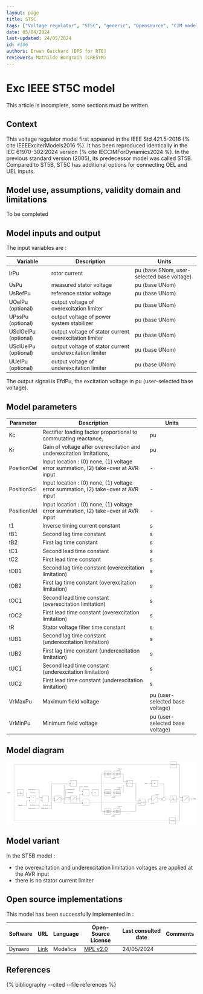 ```yaml
---
layout: page
title: ST5C
tags: ["Voltage regulator", "ST5C", "generic", "Opensource", "CIM model", "RMS", "phasor", "MRL4", "Single phase", "ExcIEEEST5C", "IEEE", "dynawo", "#106"]
date: 05/04/2024
last-updated: 24/05/2024
id: #106
authors: Erwan Guichard (DPS for RTE)
reviewers: Mathilde Bongrain (CRESYM)
---
```

# Exc IEEE ST5C model

This article is incomplete, some sections must be written.

## Context

This voltage regulator model first appeared in the IEEE Std 421.5-2016 {% cite IEEEExciterModels2016 %}. It has been reproduced identically in the IEC 61970-302:2024 version {% cite IECCIMForDynamics2024 %}.
In the previous standard version (2005), its predecessor model was called ST5B. Compared to ST5B, ST5C has additional options for connecting OEL and UEL inputs.

## Model use, assumptions, validity domain and limitations

To be completed

## Model inputs and output

The input variables are :

| Variable | Description | Units |
|-----------|--------------| ------|
|IrPu |rotor current |pu (base SNom, user-selected base voltage)|
|UsPu |measured stator voltage |pu (base UNom)|
|UsRefPu |reference stator voltage |pu (base UNom)|
|UOelPu (optional) |output voltage of overexcitation limiter |pu (base UNom)|
|UPssPu (optional) |output voltage of power system stabilizer |pu (base UNom)|
|USclOelPu (optional) |output voltage of stator current overexcitation limiter |pu (base UNom)|
|USclUelPu (optional) |output voltage of stator current underexcitation limiter |pu (base UNom)|
|UUelPu (optional) |output voltage of underexcitation limiter |pu (base UNom)|

The output signal is EfdPu, the excitation voltage in pu (user-selected base voltage).

## Model parameters

| Parameter | Description | Units |
|-----------|--------------| ------|
|Kc |Rectifier loading factor proportional to commutating reactance, |pu|
|Kr |Gain of voltage after overexcitation and underexcitation limitations, |pu|
|PositionOel |Input location : (0) none, (1) voltage error summation, (2) take-over at AVR input|-|
|PositionScl |Input location : (0) none, (1) voltage error summation, (2) take-over at AVR input|-|
|PositionUel |Input location : (0) none, (1) voltage error summation, (2) take-over at AVR input|-|
|t1 |Inverse timing current constant |s|
|tB1 |Second lag time constant |s|
|tB2 |First lag time constant |s|
|tC1 |Second lead time constant |s|
|tC2 |First lead time constant |s|
|tOB1 |Second lag time constant (overexcitation limitation) |s|
|tOB2 |First lag time constant (overexcitation limitation) |s|
|tOC1 |Second lead time constant (overexcitation limitation) |s|
|tOC2 |First lead time constant (overexcitation limitation) |s|
|tR |Stator voltage filter time constant |s|
|tUB1 |Second lag time constant (underexcitation limitation) |s|
|tUB2 |First lag time constant (underexcitation limitation) |s|
|tUC1 |Second lead time constant (underexcitation limitation) |s|
|tUC2 |First lead time constant (underexcitation limitation) |s|
|VrMaxPu |Maximum field voltage |pu (user-selected base voltage)|
|VrMinPu |Minimum field voltage |pu (user-selected base voltage)|

## Model diagram

![ST5C](ST5C.drawio.svg)

## Model variant

In the ST5B model :

- the overexcitation and underexcitation limitation voltages are applied at the AVR input
- there is no stator current limiter

## Open source implementations

This model has been successfully implemented in :

| Software      | URL | Language | Open-Source License | Last consulted date | Comments |
| ------------- | --- | -------- | ------------------- | ------------------- | -------- |
| Dynawo | [Link](https://github.com/dynawo/dynawo) | Modelica | [MPL v2.0](https://www.mozilla.org/en-US/MPL/2.0/)  | 24/05/2024 |  |

## References

{% bibliography --cited --file references  %}

